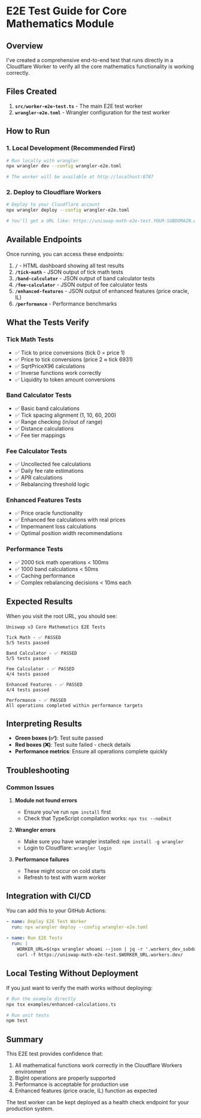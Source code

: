 # E2E Test Guide for Core Mathematics Module

## Overview

I've created a comprehensive end-to-end test that runs directly in a Cloudflare Worker to verify all the core mathematics functionality is working correctly.

## Files Created

1. **`src/worker-e2e-test.ts`** - The main E2E test worker
2. **`wrangler-e2e.toml`** - Wrangler configuration for the test worker

## How to Run

### 1. Local Development (Recommended First)

```bash
# Run locally with wrangler
npx wrangler dev --config wrangler-e2e.toml

# The worker will be available at http://localhost:8787
```

### 2. Deploy to Cloudflare Workers

```bash
# Deploy to your Cloudflare account
npx wrangler deploy --config wrangler-e2e.toml

# You'll get a URL like: https://uniswap-math-e2e-test.YOUR-SUBDOMAIN.workers.dev
```

## Available Endpoints

Once running, you can access these endpoints:

1. **`/`** - HTML dashboard showing all test results
2. **`/tick-math`** - JSON output of tick math tests
3. **`/band-calculator`** - JSON output of band calculator tests
4. **`/fee-calculator`** - JSON output of fee calculator tests
5. **`/enhanced-features`** - JSON output of enhanced features (price oracle, IL)
6. **`/performance`** - Performance benchmarks

## What the Tests Verify

### Tick Math Tests
- ✅ Tick to price conversions (tick 0 = price 1)
- ✅ Price to tick conversions (price 2 ≈ tick 6931)
- ✅ SqrtPriceX96 calculations
- ✅ Inverse functions work correctly
- ✅ Liquidity to token amount conversions

### Band Calculator Tests
- ✅ Basic band calculations
- ✅ Tick spacing alignment (1, 10, 60, 200)
- ✅ Range checking (in/out of range)
- ✅ Distance calculations
- ✅ Fee tier mappings

### Fee Calculator Tests
- ✅ Uncollected fee calculations
- ✅ Daily fee rate estimations
- ✅ APR calculations
- ✅ Rebalancing threshold logic

### Enhanced Features Tests
- ✅ Price oracle functionality
- ✅ Enhanced fee calculations with real prices
- ✅ Impermanent loss calculations
- ✅ Optimal position width recommendations

### Performance Tests
- ✅ 2000 tick math operations < 100ms
- ✅ 1000 band calculations < 50ms
- ✅ Caching performance
- ✅ Complex rebalancing decisions < 10ms each

## Expected Results

When you visit the root URL, you should see:

```
Uniswap v3 Core Mathematics E2E Tests

Tick Math - ✅ PASSED
5/5 tests passed

Band Calculator - ✅ PASSED
5/5 tests passed

Fee Calculator - ✅ PASSED
4/4 tests passed

Enhanced Features - ✅ PASSED
4/4 tests passed

Performance - ✅ PASSED
All operations completed within performance targets
```

## Interpreting Results

- **Green boxes (✅)**: Test suite passed
- **Red boxes (❌)**: Test suite failed - check details
- **Performance metrics**: Ensure all operations complete quickly

## Troubleshooting

### Common Issues

1. **Module not found errors**
   - Ensure you've run `npm install` first
   - Check that TypeScript compilation works: `npx tsc --noEmit`

2. **Wrangler errors**
   - Make sure you have wrangler installed: `npm install -g wrangler`
   - Login to Cloudflare: `wrangler login`

3. **Performance failures**
   - These might occur on cold starts
   - Refresh to test with warm worker

## Integration with CI/CD

You can add this to your GitHub Actions:

```yaml
- name: Deploy E2E Test Worker
  run: npx wrangler deploy --config wrangler-e2e.toml
  
- name: Run E2E Tests
  run: |
    WORKER_URL=$(npx wrangler whoami --json | jq -r '.workers_dev_subdomain')
    curl -f https://uniswap-math-e2e-test.$WORKER_URL.workers.dev/
```

## Local Testing Without Deployment

If you just want to verify the math works without deploying:

```bash
# Run the example directly
npx tsx examples/enhanced-calculations.ts

# Run unit tests
npm test
```

## Summary

This E2E test provides confidence that:
1. All mathematical functions work correctly in the Cloudflare Workers environment
2. BigInt operations are properly supported
3. Performance is acceptable for production use
4. Enhanced features (price oracle, IL) function as expected

The test worker can be kept deployed as a health check endpoint for your production system.